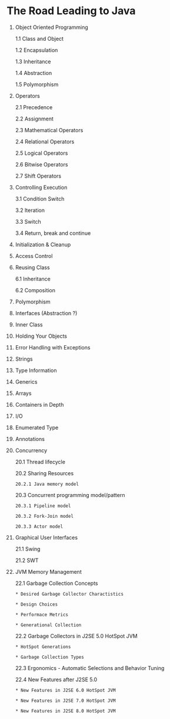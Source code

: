 # The Road Leading to Java

1. Object Oriented Programming

    1.1 Class and Object
    
    1.2 Encapsulation
    
    1.3 Inheritance
    
    1.4 Abstraction
    
    1.5 Polymorphism

2. Operators
    
    2.1 Precedence
    
    2.2 Assignment
    
    2.3 Mathematical Operators
    
    2.4 Relational Operators
    
    2.5 Logical Operators
    
    2.6 Bitwise Operators
    
    2.7 Shift Operators

3. Controlling Execution

    3.1 Condition Switch
    
    3.2 Iteration
    
    3.3 Switch
    
    3.4 Return, break and continue
    
4. Initialization & Cleanup

5. Access Control

6. Reusing Class

    6.1 Inheritance
    
    6.2 Composition

7. Polymorphism

8. Interfaces (Abstraction ?)

9. Inner Class

10. Holding Your Objects

11. Error Handling with Exceptions

12. Strings

13. Type Information

14. Generics

15. Arrays

16. Containers in Depth

17. I/O

18. Enumerated Type

19. Annotations

20. Concurrency

    20.1 Thread lifecycle
    
    20.2 Sharing Resources
    
        20.2.1 Java memory model
    
    20.3 Concurrent programming model/pattern
    
        20.3.1 Pipeline model
        
        20.3.2 Fork-Join model
        
        20.3.3 Actor model
      
21. Graphical User Interfaces

    21.1 Swing
    
    21.2 SWT

22. JVM Memory Management

    22.1 Garbage Collection Concepts
    
        * Desired Garbage Collector Charactistics
        
        * Design Choices
        
        * Performace Metrics
        
        * Generational Collection
 
    22.2 Garbage Collectors in J2SE 5.0 HotSpot JVM
    
        * HotSpot Generations
        
        * Garbage Collection Types
        
    22.3 Ergonomics - Automatic Selections and Behavior Tuning
    
    22.4 New Features after J2SE 5.0
    
        * New Features in J2SE 6.0 HotSpot JVM
        
        * New Features in J2SE 7.0 HotSpot JVM
        
        * New Features in J2SE 8.0 HotSpot JVM